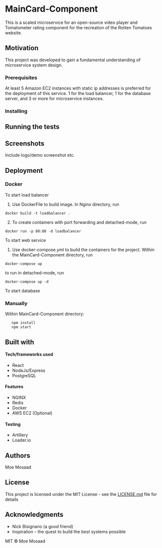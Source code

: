 # MainCard-Component

This is a scaled microservice for an open-source video player and Tomatometer rating component for the recreation of the Rotten Tomatoes website.

## Motivation

This project was developed to gain a fundamental understanding of microservice system design.

### Prerequisites

At least 5 Amazon EC2 instances with static ip addresses is preferred for the deployment of this service. 
1 for the load balancer, 1 for the database server, and 3 or more for microservice instances.

### Installing


## Running the tests

## Screenshots

Include logo/demo screenshot etc.

## Deployment

### Docker

To start load balancer

  1. Use DockerFile to build image. In Nginx directory, run
  ```
  docker build -t loadbalancer .
  ```
  
  2. To create containers with port forwarding and detached-mode, run
  ```
  docker run -p 80:80 -d loadbalancer
  ```

To start web service

  1. Use docker-compose.yml to build the containers for the project. Within the MainCard-Component directory, run
  ```
  docker-compose up
  ```
  to run in detached-mode, run
  ```
  docker-compose up -d
  ```

To start database


### Manually

Within MainCard-Component directory:

```
   npm install
   npm start
```

## Built with

#### Tech/frameworks used

* React
* NodeJs/Express
* PostgreSQL

#### Features

* NGINX
* Redis
* Docker
* AWS EC2 (Optional)

#### Testing

* Artillery
* Loader.io

## Authors

Moe Mosaad

## License

This project is licensed under the MIT License - see the [LICENSE.md](LICENSE.md) file for details

## Acknowledgments

* Nick Bisignano (a good friend)
* Inspiration - the quest to build the best systems possible

MIT © Moe Mosaad

